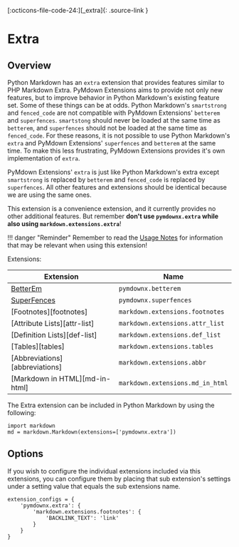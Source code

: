 [:octicons-file-code-24:][_extra]{: .source-link }

# Extra

## Overview

Python Markdown has an `extra` extension that provides features similar to PHP Markdown Extra.  PyMdown Extensions aims
to provide not only new features, but to improve behavior in Python Markdown's existing feature set.  Some of these
things can be at odds.  Python Markdown's `smartstrong` and `fenced_code` are not compatible with PyMdown Extensions'
`betterem` and `superfences`.  `smartstong` should never be loaded at the same time as `betterem`, and `superfences`
should not be loaded at the same time as `fenced_code`.  For these reasons, it is not possible to use Python Markdown's
`extra` and PyMdown Extensions' `superfences` and `betterem` at the same time. To make this less frustrating, PyMdown
Extensions provides it's own implementation of `extra`.

PyMdown Extensions' `extra` is just like Python Markdown's extra except `smartstrong` is replaced by `betterem` and
`fenced_code` is replaced by `superfences`.  All other features and extensions should be identical because we are using
the same ones.

This extension is a convenience extension, and it currently provides no other additional features.  But remember **don't
use `pymdownx.extra` while also using `markdown.extensions.extra`**!

!!! danger "Reminder"
    Remember to read the [Usage Notes](../usage_notes.md) for information that may be relevant when using this
    extension!

Extensions:

Extension                          | Name
---------------------------------- |--------
[BetterEm](./betterem.md)          | `pymdownx.betterem`
[SuperFences](./superfences.md)    | `pymdownx.superfences`
[Footnotes][footnotes]             | `markdown.extensions.footnotes`
[Attribute Lists][attr-list]       | `markdown.extensions.attr_list`
[Definition Lists][def-list]       | `markdown.extensions.def_list`
[Tables][tables]                   | `markdown.extensions.tables`
[Abbreviations][abbreviations]     | `markdown.extensions.abbr`
[Markdown in HTML][md-in-html]     | `markdown.extensions.md_in_html`

The Extra extension can be included in Python Markdown by using the following:

```py3
import markdown
md = markdown.Markdown(extensions=['pymdownx.extra'])
```

## Options

If you wish to configure the individual extensions included via this extensions, you can configure them by placing that
sub extension's settings under a setting value that equals the sub extensions name.

```py3
extension_configs = {
    'pymdownx.extra': {
        'markdown.extensions.footnotes': {
            'BACKLINK_TEXT': 'link'
        }
    }
}
```
